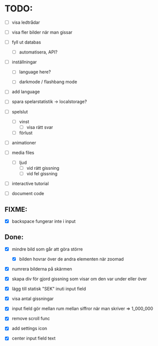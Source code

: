 # TODO:

- [ ] visa ledtrådar
- [ ] visa fler bilder när man gissar

- [ ] fyll ut databas
    - [ ] automatisera, API?


- [ ] inställningar
    - [ ] language here?
    - [ ] darkmode / flashbang mode


- [ ] add language
- [ ] spara spelarstatistik -> localstorage?

- [ ] spelslut
    - [ ] vinst
        -[ ] visa rätt svar
    - [ ] förlust

- [ ] animationer

- [ ] media files
    - [ ] ljud
        - [ ] vid rätt gissning
        - [ ] vid fel gissning

- [ ] interactive tutorial

- [ ] document code

## FIXME:

- [x] backspace fungerar inte i input

## Done:

- [x] mindre bild som går att göra större
    - [x] bilden hovrar över de andra elementen när zoomad
- [x] numrera bilderna på skärmen
- [x] skapa div för gjord gissning som visar om den var under eller över
- [x] lägg till statisk "SEK" inuti input field
- [x] visa antal gissningar
- [x] input field gör mellan rum mellan siffror när man skriver => 1_000_000
- [x] remove scroll func
- [x] add settings icon
- [x] center input field text

    

